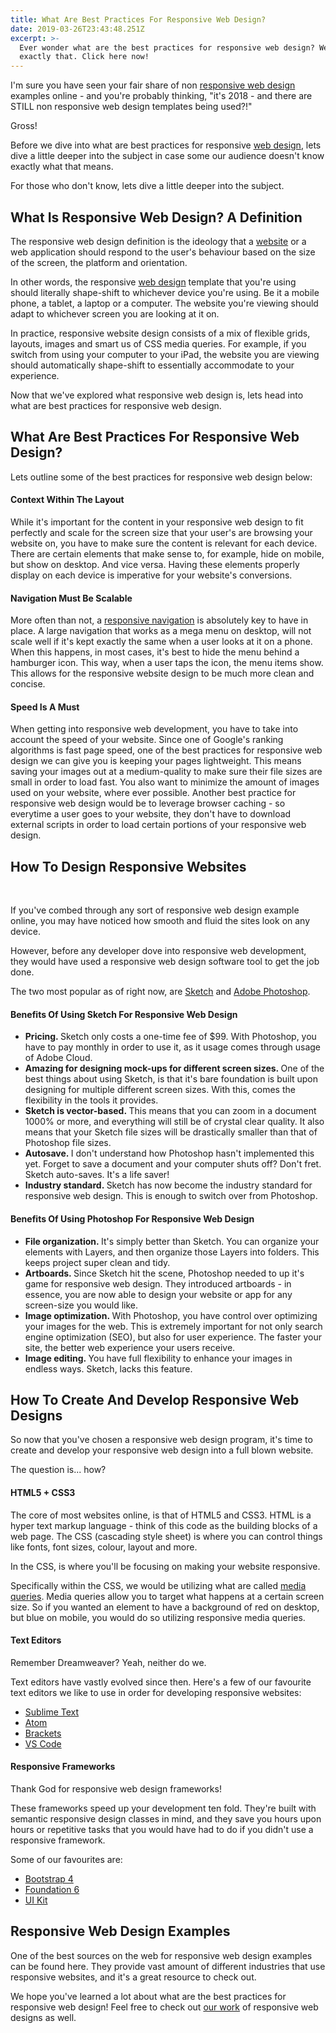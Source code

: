 ```yaml
---
title: What Are Best Practices For Responsive Web Design?
date: 2019-03-26T23:43:48.251Z
excerpt: >-
  Ever wonder what are the best practices for responsive web design? We answer
  exactly that. Click here now!
---
```

I'm sure you have seen your fair share of non <a href="https://en.wikipedia.org/wiki/Responsive_web_design" target="_blank" rel="noopener noreferrer">responsive web design</a> examples online - and you're probably thinking,<!--more--> "it's 2018 - and there are STILL non responsive web design templates being used?!"

Gross!

Before we dive into what are best practices for responsive <a href="https://infused.agency/website-design/">web design</a>, lets dive a little deeper into the subject in case some our audience doesn't know exactly what that means.

For those who don't know, lets dive a little deeper into the subject.
<h2>What Is Responsive Web Design? A Definition</h2>

The responsive web design definition is the ideology that a <a href="https://infused.agency/">website</a> or a web application should respond to the user's behaviour based on the size of the screen, the platform and orientation.

In other words, the responsive <a href="https://en.wikipedia.org/wiki/Web_design" target="_blank" rel="noopener noreferrer">web design</a> template that you're using should literally shape-shift to whichever device you're using. Be it a mobile phone, a tablet, a laptop or a computer. The website you're viewing should adapt to whichever screen you are looking at it on.

In practice, responsive website design consists of a mix of flexible grids, layouts, images and smart us of CSS media queries. For example, if you switch from using your computer to your iPad, the website you are viewing should automatically shape-shift to essentially accommodate to your experience.

Now that we've explored what responsive web design is, lets head into what are best practices for responsive web design.
<h2>What Are Best Practices For Responsive Web Design?</h2>

Lets outline some of the best practices for responsive web design below:
<h4>Context Within The Layout</h4>

While it's important for the content in your responsive web design to fit perfectly and scale for the screen size that your user's are browsing your website on, you have to make sure the content is relevant for each device. There are certain elements that make sense to, for example, hide on mobile, but show on desktop. And vice versa. Having these elements properly display on each device is imperative for your website's conversions.
<h4>Navigation Must Be Scalable</h4>

More often than not, a <a href="https://www.smashingmagazine.com/2017/04/overview-responsive-navigation-patterns/" target="_blank" rel="noopener noreferrer">responsive navigation</a> is absolutely key to have in place. A large navigation that works as a mega menu on desktop, will not scale well if it's kept exactly the same when a user looks at it on a phone. When this happens, in most cases, it's best to hide the menu behind a hamburger icon. This way, when a user taps the icon, the menu items show. This allows for the responsive website design to be much more clean and concise.
<h4>Speed Is A Must</h4>

When getting into responsive web development, you have to take into account the speed of your website. Since one of Google's ranking algorithms is fast page speed, one of the best practices for responsive web design we can give you is keeping your pages lightweight. This means saving your images out at a medium-quality to make sure their file sizes are small in order to load fast. You also want to minimize the amount of images used on your website, where ever possible. Another best practice for responsive web design would be to leverage browser caching - so everytime a user goes to your website, they don't have to download external scripts in order to load certain portions of your responsive web design.
<h2>How To Design Responsive Websites</h2>

&nbsp;

If you've combed through any sort of responsive web design example online, you may have noticed how smooth and fluid the sites look on any device.

However, before any developer dove into responsive web development, they would have used a responsive web design software tool to get the job done.

The two most popular as of right now, are <a href="https://medium.com/sketch-app-sources/exploration-of-responsive-design-in-sketch-part-1-1af4cf415a82" target="_blank" rel="noopener noreferrer">Sketch</a> and <a href="https://www.smashingmagazine.com/2016/08/photoshop-etiquette-for-responsive-web-design/" target="_blank" rel="noopener noreferrer">Adobe Photoshop</a>.
<h4>Benefits Of Using Sketch For Responsive Web Design</h4>
<ul>
 	<li><strong>Pricing. </strong>Sketch only costs a one-time fee of $99. With Photoshop, you have to pay monthly in order to use it, as it usage comes through usage of Adobe Cloud.</li>
 	<li><b>Amazing for designing mock-ups for different screen sizes. </b>One of the best things about using Sketch, is that it's bare foundation is built upon designing for multiple different screen sizes. With this, comes the flexibility in the tools it provides.</li>
 	<li><strong>Sketch is vector-based. </strong>This means that you can zoom in a document 1000% or more, and everything will still be of crystal clear quality. It also means that your Sketch file sizes will be drastically smaller than that of Photoshop file sizes.</li>
 	<li><strong>Autosave. </strong>I don't understand how Photoshop hasn't implemented this yet. Forget to save a document and your computer shuts off? Don't fret. Sketch auto-saves. It's a life saver!</li>
 	<li><strong>Industry standard. </strong>Sketch has now become the industry standard for responsive web design. This is enough to switch over from Photoshop.</li>
</ul>
<h4>Benefits Of Using Photoshop For Responsive Web Design</h4>
<ul>
 	<li><strong>File organization. </strong>It's simply better than Sketch. You can organize your elements with Layers, and then organize those Layers into folders. This keeps project super clean and tidy.</li>
 	<li><strong>Artboards. </strong>Since Sketch hit the scene, Photoshop needed to up it's game for responsive web design. They introduced artboards - in essence, you are now able to design your website or app for any screen-size you would like.</li>
 	<li><strong>Image optimization. </strong>With Photoshop, you have control over optimizing your images for the web. This is extremely important for not only search engine optimization (SEO), but also for user experience. The faster your site, the better web experience your users receive.</li>
 	<li><strong>Image editing. </strong>You have full flexibility to enhance your images in endless ways. Sketch, lacks this feature.</li>
</ul>
<h2>How To Create And Develop Responsive Web Designs</h2>

So now that you've chosen a responsive web design program, it's time to create and develop your responsive web design into a full blown website.

The question is... how?
<h4>HTML5 + CSS3</h4>

The core of most websites online, is that of HTML5 and CSS3. HTML is a hyper text markup language - think of this code as the building blocks of a web page. The CSS (cascading style sheet) is where you can control things like fonts, font sizes, colour, layout and more.

In the CSS, is where you'll be focusing on making your website responsive.

Specifically within the CSS, we would be utilizing what are called <a href="https://developer.mozilla.org/en-US/docs/Web/CSS/Media_Queries/Using_media_queries" target="_blank" rel="noopener noreferrer">media queries</a>. Media queries allow you to target what happens at a certain screen size. So if you wanted an element to have a background of red on desktop, but blue on mobile, you would do so utilizing responsive media queries.
<h4>Text Editors</h4>

Remember Dreamweaver? Yeah, neither do we.

Text editors have vastly evolved since then. Here's a few of our favourite text editors we like to use in order for developing responsive websites:
<ul>
 	<li><a href="https://www.sublimetext.com/" target="_blank" rel="noopener noreferrer">Sublime Text</a></li>
 	<li><a href="https://atom.io/" target="_blank" rel="noopener noreferrer">Atom</a></li>
 	<li><a href="http://brackets.io/" target="_blank" rel="noopener noreferrer">Brackets</a></li>
 	<li><a href="https://code.visualstudio.com/" target="_blank" rel="noopener noreferrer">VS Code</a></li>
</ul>
<h4>Responsive Frameworks</h4>

Thank God for responsive web design frameworks!

These frameworks speed up your development ten fold. They're built with semantic responsive design classes in mind, and they save you hours upon hours or repetitive tasks that you would have had to do if you didn't use a responsive framework.

Some of our favourites are:
<ul>
 	<li><a href="https://getbootstrap.com/" target="_blank" rel="noopener noreferrer">Bootstrap 4</a></li>
 	<li><a href="https://foundation.zurb.com/" target="_blank" rel="noopener noreferrer">Foundation 6</a></li>
 	<li><a href="https://getuikit.com/" target="_blank" rel="noopener noreferrer">UI Kit</a></li>
</ul>
<h2>Responsive Web Design Examples</h2>

One of the best sources on the web for responsive web design examples can be found here. They provide vast amount of different industries that use responsive websites, and it's a great resource to check out.

We hope you've learned a lot about what are the best practices for responsive web design! Feel free to check out <a href="https://infused.agency/">our work</a> of responsive web designs as well.
